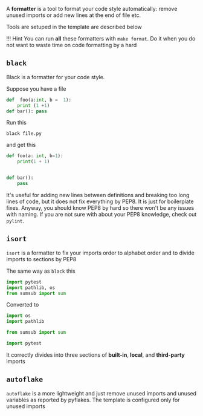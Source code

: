 A **formatter** is a tool to format your code style automatically: remove unused imports or add new lines at the end of file etc.

Tools are setuped in the template are described below

!!! Hint
    You can run __all__ these formatters with `make format`. Do it when you do not want to waste time on code formatting by a hard

## `black`
Black is a formatter for your code style.

Suppose you have a file

```python title="file.py"
def  foo(a:int, b =  1):
    print (1 +1)
def bar(): pass
```

Run this
```shell title="Terminal"
black file.py
```

and get this
```python title="file.py"
def foo(a: int, b=1):
    print(1 + 1)


def bar():
    pass

```

It's useful for adding new lines between definitions and breaking too long lines of code, but it does not fix everything by PEP8. It is just for boilerplate fixes. Anyway, you should know PEP8 by hard so there won't be any issues with naming. If you are not sure with about your PEP8 knowledge, check out `pylint`.

## `isort`
`isort` is a formatter to fix your imports order to alphabet order and to divide imports to sections by PEP8

The same way as `black` this

```python
import pytest
import pathlib, os
from sumsub import sum

```

Converted to
```python
import os
import pathlib

from sumsub import sum

import pytest
```
It correctly divides into three sections of __built-in__, __local__, and __third-party__ imports 

## `autoflake`
`autoflake` is a more lightweight and just remove unused imports and unused variables as reported by pyflakes. The template is configured only for unused imports